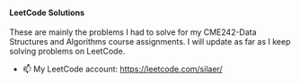 #### LeetCode Solutions
These are mainly the problems I had to solve for my CME242-Data Structures and Algorithms course assignments. I will update as far as I keep solving problems on LeetCode.
- 📫 My LeetCode account: https://leetcode.com/silaer/ 





